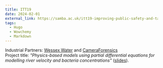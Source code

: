 ```yaml
---
title: ITT19
date: 2024-02-01
external_link: https://samba.ac.uk/itt19-improving-public-safety-and-tackling-crime-using-maths/
tags:
  - Hugo
  - Wowchemy
  - Markdown
---
```


<!-- **[ITT19](https://samba.ac.uk/itt19-improving-public-safety-and-tackling-crime-using-maths/), February 2024**   -->
Industrial Partners: [Wessex Water](https://www.wessexwater.co.uk/) and [CameraForensics](https://www.cameraforensics.com/)  
Project title: *"Physics-based models using partial differential equations for modelling river velocity and bacteria concentrations"* ([slides](ITT19WessexWaterRiver.pdf)).

<!--more-->
